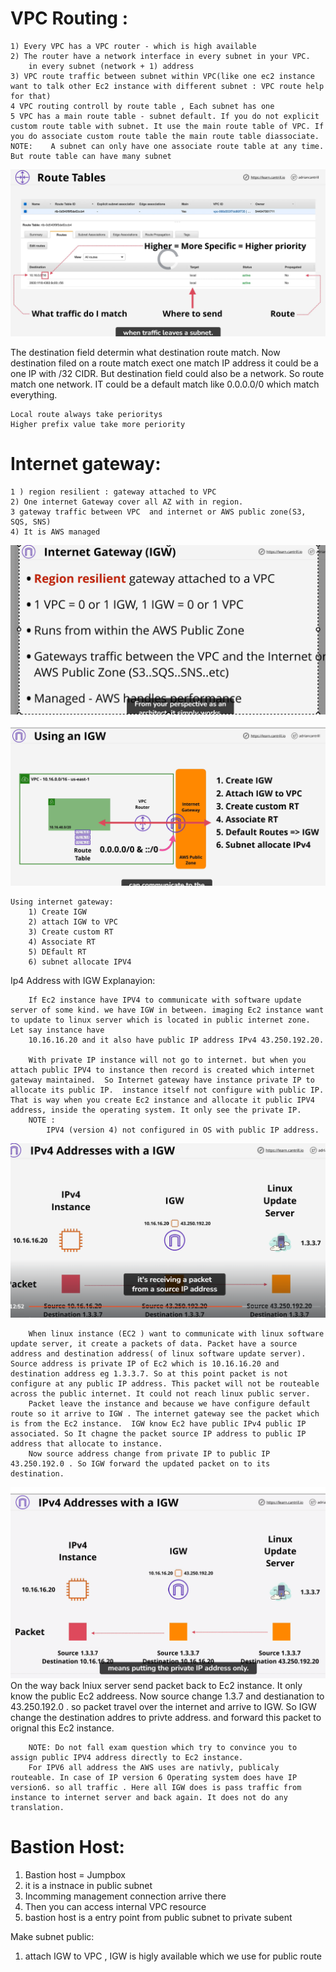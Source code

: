 # VPC Routing :
    1) Every VPC has a VPC router - which is high available 
    2) The router have a network interface in every subnet in your VPC. 
        in every subnet (network + 1) address
    3) VPC route traffic between subnet within VPC(like one ec2 instance want to talk other Ec2 instance with different subnet : VPC route help for that)
    4 VPC routing controll by route table , Each subnet has one
    5 VPC has a main route table - subnet default. If you do not explicit custom route table with subnet. It use the main route table of VPC. If you do associate custom route table the main route table diassociate.  
    NOTE:    A subnet can only have one associate route table at any time. But route table can have many subnet


![alt](./asset/route-table.png)

The destination field determin what destination route match.  Now destination filed on a route match exect one match IP address it could be a one IP with /32 CIDR. But destination field could also be a network. So route match one network. IT could be a default match like 0.0.0.0/0 which match everything.

    Local route always take perioritys
    Higher prefix value take more periority


# Internet gateway:
    1 ) region resilient : gateway attached to VPC
    2) One internet Gateway cover all AZ with in region.
    3 gateway traffic between VPC  and internet or AWS public zone(S3, SQS, SNS)
    4) It is AWS managed 
![alt](./asset/IGW.png)

![alt](./asset/using-igw.png)

    Using internet gateway:
        1) Create IGW
        2) attach IGW to VPC
        3) Create custom RT
        4) Associate RT
        5) DEfault RT
        6) subnet allocate IPV4 


Ip4 Address with IGW
    Explanayion:

        If Ec2 instance have IPV4 to communicate with software update server of some kind. we have IGW in between. imaging Ec2 instance want to update to linux server which is located in public internet zone. Let say instance have 
        10.16.16.20 and it also have public IP address IPv4 43.250.192.20. 

        With private IP instance will not go to internet. but when you attach public IPV4 to instance then record is created which internet gateway maintained.  So Internet gateway have instance private IP to allocate its public IP.  instance itself not configure with public IP.  That is way when you create Ec2 instance and allocate it public IPV4 address, inside the operating system. It only see the private IP. 
        NOTE :
            IPV4 (version 4) not configured in OS with public IP address.
![alt](./asset/ipv4-igw.png)

        When linux instance (EC2 ) want to communicate with linux software update server, it create a packets of data. Packet have a source address and destination address( of linux software update server). Source address is private IP of Ec2 which is 10.16.16.20 and destination address eg 1.3.3.7. So at this point packet is not configure at any public IP address. This packet will not be routeable across the public internet. It could not reach linux public server. 
        Packet leave the instance and because we have configure default route so it arrive to IGW . The internet gateway see the packet which is from the Ec2 instance.  IGW know Ec2 have public IPv4 public IP associated. So It chagne the packet source IP address to public IP address that allocate to instance.
        Now source address change from private IP to public IP 43.250.192.0 . So IGW forward the updated packet on to its destination. 
![alt](./asset/ipv4-igw-3.png)
        On the way back lniux server send packet back to Ec2 instance. It only know the public Ec2 addreess.  Now source change 1.3.7 and destianation to 43.250.192.0 . so packet travel over the internet and arrive to IGW.  So IGW change the destination addres to privte address. and forward this packet to orignal this Ec2 instance. 

        NOTE: Do not fall exam question which try to convince you to assign public IPV4 address directly to Ec2 instance.
        For IPV6 all address the AWS uses are nativly, publicaly  routeable. In case of IP version 6 Operating system does have IP version6. so all traffic . Here all IGW does is pass traffic from instance to internet server and back again. It does not do any translation. 


# Bastion Host:
  1)  Bastion host = Jumpbox
  2)  it is a instnace in public subnet
  3) Incomming management connection arrive there
  4)  Then you can access internal VPC resource
  5) bastion host is a entry point from public subnet to private subent




Make subnet public:
1) attach IGW to VPC  , IGW is higly available which we use for public route 